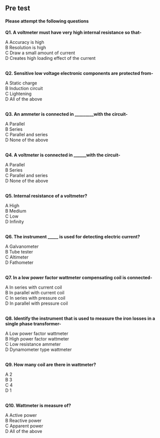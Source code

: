 ## Pre test
#### Please attempt the following questions

<b>Q1. A voltmeter must have very high internal resistance so that-</b><br>

A   Accuracy is high<br>
B   Resolution is high<br>
C   Draw a small amount of current<br>
D   Creates high loading effect of the current<br><br>

<b>Q2. Sensitive low voltage electronic components are protected from-</b><br>

A   Static charge  <br>
B   Induction circuit<br>
C   Lightening<br>
D   All of the above<br><br>

<b>Q3. An ammeter is connected in _________with the circuit-</b><br>

A Parallel<br>
B   Series<br>
C   Parallel and series<br>
D   None of the above<br><br>

<b>Q4. A voltmeter is connected in ______with the circuit-</b><br>

A    Parallel<br>
B   Series<br>
C   Parallel and series<br>
D   None of the above<br><br>

<b>Q5. Internal resistance of a voltmeter?</b><br>

A  High<br>
B  Medium<br>
C   Low<br>
D   Infinity<br><br>

<b>Q6. The instrument _____ is used for detecting electric current?</b>

A   Galvanometer<br>
B   Tube tester <br>
C   Altimeter <br>
D   Fathometer  <br><br>

<b>Q7. In a low power factor wattmeter compensating coil is connected-</b><br>

A   In series with current coil<br>
B  In parallel with current coil<br>
C  In series with pressure coil<br>
D  In parallel with pressure coil<br><br>

<b>Q8.  Identify the instrument that is used to measure the iron losses in a single phase transformer-</b><br>

A  Low power factor wattmeter<br>
B  High power factor wattmeter<br>
C  Low resistance ammeter<br>
D  Dynamometer type wattmeter<br><br>

<b>Q9. How many coil are there in wattmeter?</b><br>

A   2<br>
B  3<br>
C   4<br>
D  1<br><br>

<b>Q10. Wattmeter is measure of?</b><br>

A  Active power<br>
B   Reactive power<br>
C  Apparent power<br>
D   All of the above<br><br>
